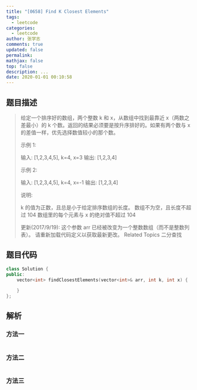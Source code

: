 ```yaml
---
title: "[0658] Find K Closest Elements"
tags:
  - leetcode
categories:
  - leetcode
author: 张学志
comments: true
updated: false
permalink:
mathjax: false
top: false
description: ...
date: 2020-01-01 00:10:58
---
```


## 题目描述

> 给定一个排序好的数组，两个整数 k 和 x，从数组中找到最靠近 x（两数之差最小）的 k 个数。返回的结果必须要是按升序排好的。如果有两个数与 x 的差值一样，优先选择数值较小的那个数。 
> 
> 示例 1: 
> 
> 
> 输入: [1,2,3,4,5], k=4, x=3
> 输出: [1,2,3,4]
> 
> 
> 
> 
> 示例 2: 
> 
> 
> 输入: [1,2,3,4,5], k=4, x=-1
> 输出: [1,2,3,4]
> 
> 
> 
> 
> 说明: 
> 
> 
> k 的值为正数，且总是小于给定排序数组的长度。 
> 数组不为空，且长度不超过 104 
> 数组里的每个元素与 x 的绝对值不超过 104 
> 
> 
> 
> 
> 更新(2017/9/19): 
> 这个参数 arr 已经被改变为一个整数数组（而不是整数列表）。 请重新加载代码定义以获取最新更改。 
> Related Topics 二分查找

## 题目代码

```cpp
class Solution {
public:
    vector<int> findClosestElements(vector<int>& arr, int k, int x) {
        
    }
};
```

## 解析

### 方法一

```cpp

```

### 方法二

```cpp

```

### 方法三

```cpp

```

